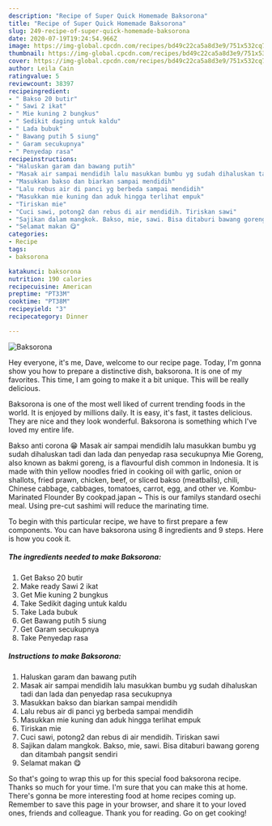 ```yaml
---
description: "Recipe of Super Quick Homemade Baksorona"
title: "Recipe of Super Quick Homemade Baksorona"
slug: 249-recipe-of-super-quick-homemade-baksorona
date: 2020-07-19T19:24:54.966Z
image: https://img-global.cpcdn.com/recipes/bd49c22ca5a8d3e9/751x532cq70/baksorona-recipe-main-photo.jpg
thumbnail: https://img-global.cpcdn.com/recipes/bd49c22ca5a8d3e9/751x532cq70/baksorona-recipe-main-photo.jpg
cover: https://img-global.cpcdn.com/recipes/bd49c22ca5a8d3e9/751x532cq70/baksorona-recipe-main-photo.jpg
author: Leila Cain
ratingvalue: 5
reviewcount: 38397
recipeingredient:
- " Bakso 20 butir"
- " Sawi 2 ikat"
- " Mie kuning 2 bungkus"
- " Sedikit daging untuk kaldu"
- " Lada bubuk"
- " Bawang putih 5 siung"
- " Garam secukupnya"
- " Penyedap rasa"
recipeinstructions:
- "Haluskan garam dan bawang putih"
- "Masak air sampai mendidih lalu masukkan bumbu yg sudah dihaluskan tadi dan lada dan penyedap rasa secukupnya"
- "Masukkan bakso dan biarkan sampai mendidih"
- "Lalu rebus air di panci yg berbeda sampai mendidih"
- "Masukkan mie kuning dan aduk hingga terlihat empuk"
- "Tiriskan mie"
- "Cuci sawi, potong2 dan rebus di air mendidih. Tiriskan sawi"
- "Sajikan dalam mangkok. Bakso, mie, sawi. Bisa ditaburi bawang goreng dan ditambah pangsit sendiri"
- "Selamat makan 😋"
categories:
- Recipe
tags:
- baksorona

katakunci: baksorona 
nutrition: 190 calories
recipecuisine: American
preptime: "PT33M"
cooktime: "PT38M"
recipeyield: "3"
recipecategory: Dinner

---
```



![Baksorona](https://img-global.cpcdn.com/recipes/bd49c22ca5a8d3e9/751x532cq70/baksorona-recipe-main-photo.jpg)

Hey everyone, it's me, Dave, welcome to our recipe page. Today, I'm gonna show you how to prepare a distinctive dish, baksorona. It is one of my favorites. This time, I am going to make it a bit unique. This will be really delicious.

Baksorona is one of the most well liked of current trending foods in the world. It is enjoyed by millions daily. It is easy, it's fast, it tastes delicious. They are nice and they look wonderful. Baksorona is something which I've loved my entire life.

Bakso anti corona 😁 Masak air sampai mendidih lalu masukkan bumbu yg sudah dihaluskan tadi dan lada dan penyedap rasa secukupnya Mie Goreng, also known as bakmi goreng, is a flavourful dish common in Indonesia. It is made with thin yellow noodles fried in cooking oil with garlic, onion or shallots, fried prawn, chicken, beef, or sliced bakso (meatballs), chili, Chinese cabbage, cabbages, tomatoes, carrot, egg, and other ve. Kombu-Marinated Flounder By cookpad.japan ~ This is our familys standard osechi meal. Using pre-cut sashimi will reduce the marinating time.


To begin with this particular recipe, we have to first prepare a few components. You can have baksorona using 8 ingredients and 9 steps. Here is how you cook it.

<!--inarticleads1-->

##### The ingredients needed to make Baksorona:

1. Get  Bakso 20 butir
1. Make ready  Sawi 2 ikat
1. Get  Mie kuning 2 bungkus
1. Take  Sedikit daging untuk kaldu
1. Take  Lada bubuk
1. Get  Bawang putih 5 siung
1. Get  Garam secukupnya
1. Take  Penyedap rasa




<!--inarticleads2-->

##### Instructions to make Baksorona:

1. Haluskan garam dan bawang putih
1. Masak air sampai mendidih lalu masukkan bumbu yg sudah dihaluskan tadi dan lada dan penyedap rasa secukupnya
1. Masukkan bakso dan biarkan sampai mendidih
1. Lalu rebus air di panci yg berbeda sampai mendidih
1. Masukkan mie kuning dan aduk hingga terlihat empuk
1. Tiriskan mie
1. Cuci sawi, potong2 dan rebus di air mendidih. Tiriskan sawi
1. Sajikan dalam mangkok. Bakso, mie, sawi. Bisa ditaburi bawang goreng dan ditambah pangsit sendiri
1. Selamat makan 😋




So that's going to wrap this up for this special food baksorona recipe. Thanks so much for your time. I'm sure that you can make this at home. There's gonna be more interesting food at home recipes coming up. Remember to save this page in your browser, and share it to your loved ones, friends and colleague. Thank you for reading. Go on get cooking!
